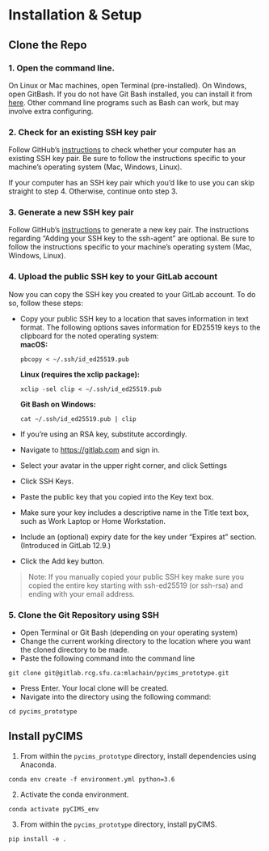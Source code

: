 # Installation & Setup


## Clone the Repo
### 1. Open the command line.    
On Linux or Mac machines, open Terminal (pre-installed). On Windows, open GitBash. If you do not have Git Bash installed, you can install it from [here](https://gitforwindows.org/). Other command line programs such as Bash can work, but may involve extra configuring.   

### 2. Check for an existing SSH key pair   
Follow GitHub’s [instructions](https://docs.github.com/en/github/authenticating-to-github/checking-for-existing-ssh-keys) to check whether your computer has an existing SSH key pair. Be sure to follow the instructions specific to your machine’s operating system (Mac, Windows, Linux).

If your computer has an SSH key pair which you’d like to use you can skip straight to step 4. Otherwise, continue onto step 3.  

### 3. Generate a new SSH key pair
Follow GitHub’s [instructions](https://docs.github.com/en/github/authenticating-to-github/generating-a-new-ssh-key-and-adding-it-to-the-ssh-agent) to generate a new key pair. The instructions regarding “Adding your SSH key to the ssh-agent” are optional. Be sure to follow the instructions specific to your machine’s operating system (Mac, Windows, Linux).  

### 4. Upload the public SSH key to your GitLab account
Now you can copy the SSH key you created to your GitLab account. To do so, follow these steps:

* Copy your public SSH key to a location that saves information in text format. The following options saves information for ED25519 keys to the clipboard for the noted operating system:   
    **macOS:**
    ```
    pbcopy < ~/.ssh/id_ed25519.pub
    ```
    **Linux (requires the xclip package):**
    ```
    xclip -sel clip < ~/.ssh/id_ed25519.pub
    ```
    **Git Bash on Windows:**
    ```
    cat ~/.ssh/id_ed25519.pub | clip
    ```

* If you’re using an RSA key, substitute accordingly.
* Navigate to https://gitlab.com and sign in.
* Select your avatar in the upper right corner, and click Settings
* Click SSH Keys.
* Paste the public key that you copied into the Key text box.
* Make sure your key includes a descriptive name in the Title text box, such as Work Laptop or Home Workstation.
* Include an (optional) expiry date for the key under “Expires at” section. (Introduced in GitLab 12.9.)
* Click the Add key button. 

>Note: If you manually copied your public SSH key make sure you copied the entire key starting with ssh-ed25519 (or ssh-rsa) and ending with your email address.

### 5. Clone the Git Repository using SSH
* Open Terminal or Git Bash (depending on your operating system)
* Change the current working directory to the location where you want the cloned directory to be made. 
* Paste the following command into the command line
```
git clone git@gitlab.rcg.sfu.ca:mlachain/pycims_prototype.git
```
* Press Enter. Your local clone will be created. 
* Navigate into the directory using the following command:
```
cd pycims_prototype
```

## Install pyCIMS
1. From within the `pycims_prototype` directory, install dependencies using Anaconda. 
```
conda env create -f environment.yml python=3.6
```

2. Activate the conda environment.
```
conda activate pyCIMS_env
```

3. From within the `pycims_prototype` directory, install pyCIMS. 
```
pip install -e .
```
